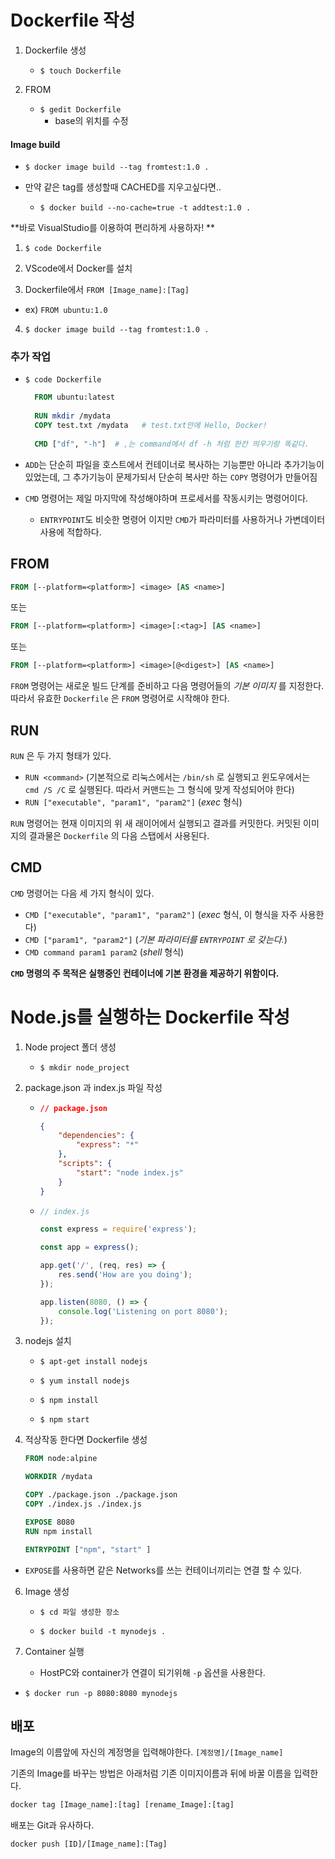# Dockerfile 작성

1. Dockerfile 생성

   - `$ touch Dockerfile`

   

2. FROM

   - `$ gedit Dockerfile`
     - base의 위치를 수정



#### Image build

- `$ docker image build --tag fromtest:1.0 .`



- 만약 같은 tag를 생성할때 CACHED를 지우고싶다면..
  - `$ docker build --no-cache=true -t addtest:1.0 .`



**바로 VisualStudio를 이용하여 편리하게 사용하자! **

1. `$ code Dockerfile`

   

2. VScode에서 Docker를 설치



3. Dockerfile에서 `FROM [Image_name]:[Tag]`

- ex) `FROM ubuntu:1.0`

  

4. `$ docker image build --tag fromtest:1.0 .`



### 추가 작업

- `$ code Dockerfile`

  ```dockerfile
    FROM ubuntu:latest
    
    RUN mkdir /mydata
    COPY test.txt /mydata   # test.txt안에 Hello, Docker!
    
    CMD ["df", "-h"]  # ,는 command에서 df -h 처럼 한칸 띄우기랑 똑같다.
  ```

- `ADD`는 단순히 파일을 호스트에서 컨테이너로 복사하는 기능뿐만 아니라
  추가기능이 있었는데, 그 추가기능이 문제가되서 단순히 복사만 하는 `COPY` 명령어가 만들어짐

- `CMD` 명령어는 제일 마지막에 작성해야하며 프로세서를 작동시키는 명령어이다.

  - `ENTRYPOINT`도 비슷한 명령어 이지만 `CMD`가 파라미터를 사용하거나 가변데이터 사용에 적합하다.



## FROM

```dockerfile
FROM [--platform=<platform>] <image> [AS <name>]
```

또는

```dockerfile
FROM [--platform=<platform>] <image>[:<tag>] [AS <name>]
```

또는

```dockerfile
FROM [--platform=<platform>] <image>[@<digest>] [AS <name>]
```

`FROM` 명령어는 새로운 빌드 단계를 준비하고 다음 명령어들의 *기본 이미지* 를 지정한다. 따라서 유효한 `Dockerfile` 은 `FROM` 명령어로 시작해야 한다.



## RUN

`RUN` 은 두 가지 형태가 있다.

- `RUN <command>` (기본적으로 리눅스에서는 `/bin/sh` 로 실행되고 윈도우에서는 `cmd /S /C` 로 실행된다. 따라서 커맨드는 그 형식에 맞게 작성되어야 한다)
- `RUN ["executable", "param1", "param2"]` (*exec* 형식)

`RUN` 명령어는 현재 이미지의 위 새 래이어에서 실행되고 결과를 커밋한다. 커밋된 이미지의 결과물은 `Dockerfile` 의 다음 스탭에서 사용된다.



## CMD

`CMD` 명령어는 다음 세 가지 형식이 있다.

- `CMD ["executable", "param1", "param2"]` (*exec* 형식, 이 형식을 자주 사용한다)
- `CMD ["param1", "param2"]` (*기본 파라미터를 `ENTRYPOINT` 로 갖는다.*)
- `CMD command param1 param2` (*shell* 형식)

**`CMD` 명령의 주 목적은 실행중인 컨테이너에 기본 환경을 제공하기 위함이다.**





# Node.js를 실행하는 Dockerfile 작성

1. Node project 폴더 생성

   - `$ mkdir node_project`

   

2. package.json 과 index.js 파일 작성

   - ```json
     // package.json
     
     {
         "dependencies": {
             "express": "*"
         },
         "scripts": {
             "start": "node index.js"
         }
     }
     ```

   - ```js
     // index.js
     
     const express = require('express');
     
     const app = express();
     
     app.get('/', (req, res) => {
         res.send('How are you doing');
     });
     
     app.listen(8080, () => {
         console.log('Listening on port 8080');
     });
     ```



4. nodejs 설치

   - `$ apt-get install nodejs`
   - `$ yum install nodejs`

   - `$ npm install`
   - `$ npm start`

   

5. 적상작동 한다면 Dockerfile 생성

   ```dockerfile
   FROM node:alpine
   
   WORKDIR /mydata
   
   COPY ./package.json ./package.json
   COPY ./index.js ./index.js
   
   EXPOSE 8080
   RUN npm install
   
   ENTRYPOINT ["npm", "start" ]
   ```

- `EXPOSE`를 사용하면 같은 Networks를 쓰는 컨테이너끼리는 연결 할 수 있다.



6. Image 생성

   - `$ cd 파일 생성한 장소`

   - `$ docker build -t mynodejs .`

   

7. Container 실행

   - HostPC와 container가 연결이 되기위해 `-p` 옵션을 사용한다.
- `$ docker run -p 8080:8080 mynodejs`



## 배포

Image의 이름앞에 자신의 계정명을 입력해야한다. `[계정명]/[Image_name]` 

기존의 Image를 바꾸는 방법은 아래처럼 기존 이미지이름과 뒤에 바꿀 이름을 입력한다.

```dockerfile
docker tag [Image_name]:[tag] [rename_Image]:[tag]
```



배포는 Git과 유사하다.

```dockerfile
docker push [ID]/[Image_name]:[Tag]
```

